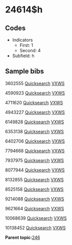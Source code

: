 # 24614$h

## Codes

-   Indicators
    -   First: 1
    -   Second: 4
-   Subfield: h

## Sample bibs

3602555 [Quicksearch](https://search.library.yale.edu/catalog/3602555) [VXWS](http://prodorbis.library.yale.edu:7014/vxws/GetHoldingsService?bibId=3602555)

4590923 [Quicksearch](https://search.library.yale.edu/catalog/4590923) [VXWS](http://prodorbis.library.yale.edu:7014/vxws/GetHoldingsService?bibId=4590923)

4711620 [Quicksearch](https://search.library.yale.edu/catalog/4711620) [VXWS](http://prodorbis.library.yale.edu:7014/vxws/GetHoldingsService?bibId=4711620)

4943227 [Quicksearch](https://search.library.yale.edu/catalog/4943227) [VXWS](http://prodorbis.library.yale.edu:7014/vxws/GetHoldingsService?bibId=4943227)

6149828 [Quicksearch](https://search.library.yale.edu/catalog/6149828) [VXWS](http://prodorbis.library.yale.edu:7014/vxws/GetHoldingsService?bibId=6149828)

6353138 [Quicksearch](https://search.library.yale.edu/catalog/6353138) [VXWS](http://prodorbis.library.yale.edu:7014/vxws/GetHoldingsService?bibId=6353138)

6402706 [Quicksearch](https://search.library.yale.edu/catalog/6402706) [VXWS](http://prodorbis.library.yale.edu:7014/vxws/GetHoldingsService?bibId=6402706)

7794668 [Quicksearch](https://search.library.yale.edu/catalog/7794668) [VXWS](http://prodorbis.library.yale.edu:7014/vxws/GetHoldingsService?bibId=7794668)

7937975 [Quicksearch](https://search.library.yale.edu/catalog/7937975) [VXWS](http://prodorbis.library.yale.edu:7014/vxws/GetHoldingsService?bibId=7937975)

8077944 [Quicksearch](https://search.library.yale.edu/catalog/8077944) [VXWS](http://prodorbis.library.yale.edu:7014/vxws/GetHoldingsService?bibId=8077944)

8132855 [Quicksearch](https://search.library.yale.edu/catalog/8132855) [VXWS](http://prodorbis.library.yale.edu:7014/vxws/GetHoldingsService?bibId=8132855)

8525158 [Quicksearch](https://search.library.yale.edu/catalog/8525158) [VXWS](http://prodorbis.library.yale.edu:7014/vxws/GetHoldingsService?bibId=8525158)

9214088 [Quicksearch](https://search.library.yale.edu/catalog/9214088) [VXWS](http://prodorbis.library.yale.edu:7014/vxws/GetHoldingsService?bibId=9214088)

9621664 [Quicksearch](https://search.library.yale.edu/catalog/9621664) [VXWS](http://prodorbis.library.yale.edu:7014/vxws/GetHoldingsService?bibId=9621664)

10068639 [Quicksearch](https://search.library.yale.edu/catalog/10068639) [VXWS](http://prodorbis.library.yale.edu:7014/vxws/GetHoldingsService?bibId=10068639)

10138452 [Quicksearch](https://search.library.yale.edu/catalog/10138452) [VXWS](http://prodorbis.library.yale.edu:7014/vxws/GetHoldingsService?bibId=10138452)

**Parent topic:**[246](../../tags/246/246.md)


